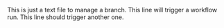 This is just a text file to manage a branch.
This line will trigger a workflow run.
This line should trigger another one.
